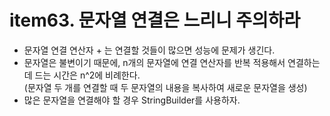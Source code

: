 # item63. 문자열 연결은 느리니 주의하라
- 문자열 연결 연산자 + 는 연결할 것들이 많으면 성능에 문제가 생긴다.  
- 문자열은 불변이기 때문에, n개의 문자열에 연결 연산자를 반복 적용해서 연결하는 데 드는 시간은 n^2에 비례한다.    
(문자열 두 개를 연결할 때 두 문자열의 내용을 복사하여 새로운 문자열을 생성)  
- 많은 문자열을 연결해야 할 경우 StringBuilder를 사용하자.